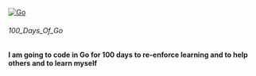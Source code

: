 [![Go](https://github.com/Cobra16319/100_Days_Of_Go/actions/workflows/go.yml/badge.svg)](https://github.com/Cobra16319/100_Days_Of_Go/actions/workflows/go.yml)

###### 100_Days_Of_Go
#### I am going to code in Go for 100 days to re-enforce learning and to help others and to learn myself
